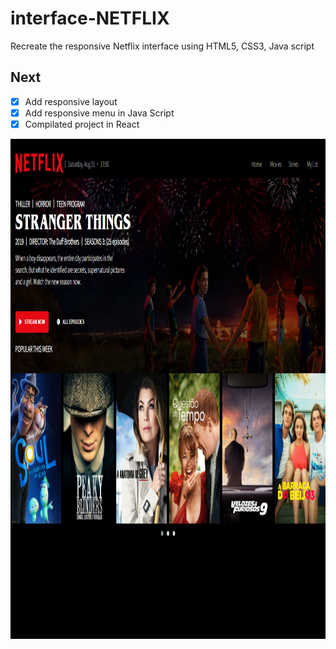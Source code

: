 # interface-NETFLIX

Recreate the responsive Netflix interface using HTML5, CSS3, Java script

## Next
- [X] Add responsive layout
- [X] Add responsive menu in Java Script
- [X] Compilated project in React

<img src="img.png" height="800px" width="1000px">
